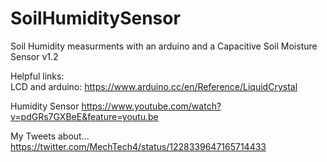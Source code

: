 # SoilHumiditySensor
Soil Humidity measurments with an arduino and a Capacitive Soil Moisture Sensor v1.2 


Helpful links:  
LCD and arduino:    https://www.arduino.cc/en/Reference/LiquidCrystal

Humidity Sensor     https://www.youtube.com/watch?v=pdGRs7GXBeE&feature=youtu.be

My Tweets about...  https://twitter.com/MechTech4/status/1228339647165714433

